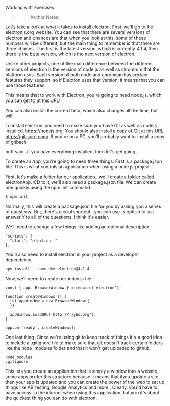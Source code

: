 Working with Exercises

> > Author Notes:

Let's take a look at what it takes to install electron. First, we'll go to the electronjs.org website. You can see that there are several versions of electron and chances are that when you look at this, some of these numbers will be different, but the main thing to remember is that there are three choices. The first is the latest version, which is currently 4.1.4, then there is the beta version, which is the next version of electron.

Unlike other projects, one of the main difference between the different versions of electron is the version of node.js as well as chromium that the platform uses. Each version of both node and chromium has certain features they support, so if Electron uses that version, it means that you can use those features.

This means that to work with Electron, you're going to need node.js, which you can get to at this URL:

You can also install the current beta, which also changes all the time, but will

To install electron, you need to make sure you have Git as well as nodejs installed. https://nodejs.org. You should also install a copy of Git at this URL. https://git-scm.com/. If you're on a PC, you'll probably want to install a copy of gitbash.

nuff said...if you have everything installed, then let's get going.

To create an app, you're going to need three things. First is a package.json file. This is what controls an application when using a node.js project.

First, let's make a folder for our application...we'll create a folder called electronApp. CD to it, we'll also need a package.json file. We can create one quickly using the npm init command.

`$ npm init`

Normally, this will create a package.json file for you by asking you a series of questions. But, there's a cool shortcut...you can use -y option to just answer Y to all of the questions. I think it's easier.

We'll need to change a few things like adding an optional description.

```
"scripts": {
  "start": "electron ."
},
```

You'll also need to install electron in your project as a developer dependency.

```
npm install --save-dev electron@4.1.4
```

Now, we'll need to create our index.js file

```
const { app, BrowserWindow } = require('electron');

function createWindows () {
  let appWindow = new BrowserWindow({
  })

  appWindow.loadURL('http://raybo.org');
}

app.on('ready', createWindows);
```

One last thing. Since we're using git to keep track of things it's a good idea to include a .gitignore file to make sure that git doesn't track certain folders like the node_modules folder and that it won't get uploaded to github.

```
node_modules
.gitignore
```

This lets you create an application that is simply a window into a website, some apps prefer this structure because it means that ifyou update a site, then your app is updated and you can create the power of the web to set up things like AB testing, Google Analytics and more . Clearly, you'd have to have access to the internet when using this application, but you it's about the quickest thing you can do with electron.
